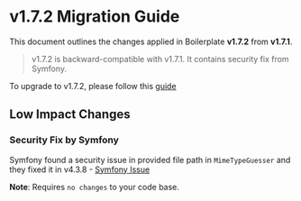 # v1.7.2 Migration Guide

This document outlines the changes applied in Boilerplate **v1.7.2** from **v1.7.1**.
> v1.7.2 is backward-compatible with v1.7.1. It contains security fix from Symfony.

To upgrade to v1.7.2, please follow this [guide](./boilerplate-migration.md)

## Low Impact Changes

### Security Fix by Symfony

Symfony found a security issue in provided file path in `MimeTypeGuesser` and they fixed it in v4.3.8 - [Symfony Issue](https://symfony.com/blog/cve-2019-18888-prevent-argument-injection-in-a-mimetypeguesser?utm_source=feedburner&utm_medium=feed&utm_campaign=Feed%3A+symfony%2Fblog+%28Symfony+Blog%29)

**Note**: Requires `no changes` to your code base.
